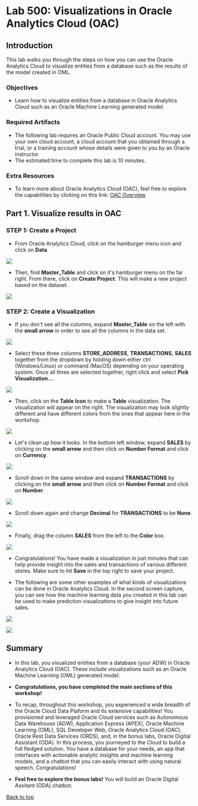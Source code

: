 # Lab 500: Visualizations in Oracle Analytics Cloud (OAC)

<!-- Comment out table of contents
## Table of Contents
[Introduction](#introduction)
-->

## Introduction

This lab walks you through the steps on how you can use the Oracle Analytics Cloud to visualize entities from a database such as the results of the model created in OML.

### Objectives
-   Learn how to visualize entities from a database in Oracle Analytics Cloud such as an Oracle Machine Learning generated model.


### Required Artifacts
-   The following lab requires an Oracle Public Cloud account. You may use your own cloud account, a cloud account that you obtained through a trial, or a training account whose details were given to you by an Oracle instructor.
-   The estimated time to complete this lab is 10 minutes.

### Extra Resources
-   To learn more about Oracle Analytics Cloud (OAC), feel free to explore the capabilities by clicking on this link: [OAC Overview](https://www.oracle.com/business-analytics/analytics-cloud.html)


## Part 1. Visualize results in OAC

### **STEP 1**: Create a Project

-   From Oracle Analytics Cloud, click on the hamburger menu icon and click on **Data**. 

![](./images/0.png " ")

-   Then, find **Master_Table** and click on it's hamburger menu on the far right. From there, click on **Create Project**. This will make a new project based on the dataset.

![](./images/1.png " ")


### **STEP 2**: Create a Visualization

-   If you don't see all the columns, expand **Master_Table** on the left with the **small arrow** in order to see all the columns in the data set.

![](./images/2.png " ")

-   Select these three columns **STORE_ADDRESS**, **TRANSACTIONS**, **SALES** together from the dropdown by holding down either ctrl (Windows/Linux) or command (MacOS) depending on your operating system. Once all three are selected together, right click and select **Pick Visualization...**.

![](./images/3.png " ")

-   Then, click on the **Table Icon** to make a **Table** visualization. The visualization will appear on the right. The visualization may look slightly different and have different colors from the ones that appear here in the workshop.

![](./images/4.png " ")

-   Let's clean up how it looks. In the bottom left window, expand **SALES** by clicking on the **small arrow** and then click on **Number Format** and click on **Currency**.

![](./images/5.png " ")

-   Scroll down in the same window and expand **TRANSACTIONS** by clicking on the **small arrow** and then click on **Number Format** and click on **Number**.

![](./images/6.png " ")

-   Scroll down again and change **Decimal** for **TRANSACTIONS** to be **None**.

![](./images/7.png " ")

-   Finally, drag the column **SALES** from the left to the **Color** box.

![](./images/8.png " ")

-   Congratulations! You have made a visualization in just minutes that can help provide insight into the sales and transactions of various different stores. Make sure to hit **Save** in the top right to save your project.

-   The following are some other examples of what kinds of visualizations can be done in Oracle Analytics Cloud.  In the second screen capture, you can see how the machine learning data you created in this lab can be used to make prediction visualizations to give insight into future sales.

![](./images/9.png " ")

![](./images/10.png " ")


## Summary

-   In this lab, you visualized entities from a database (your ADW) in Oracle Analytics Cloud (OAC). These include visualizations such as an Oracle Machine Learning (OML) generated model.

-   **Congratulations, you have completed the main sections of this workshop!**

-   To recap, throughout this workshop, you experienced a wide breadth of the Oracle Cloud Data Plaform and its extensive capabilities! You provisioned and leveraged Oracle Cloud services such as Autonomous Data Warehouse (ADW), Application Express (APEX), Oracle Machine Learning (OML), SQL Developer Web, Oracle Analytics Cloud (OAC), Oracle Rest Data Services (ORDS), and, in the bonus labs, Oracle Digital Assistant (ODA). In this process, you journeyed to the Cloud to build a full fledged solution. You have a database for your needs, an app that interfaces with actionable analytic insights and machine learning models, and a chatbot that you can easily interact with using natural speech. Congratulations!

-   **Feel free to explore the bonus labs!** You will build an Oracle Digital Assitant (ODA) chatbot.

[Back to top](#introduction)
